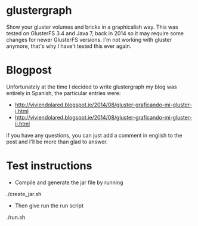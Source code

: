 # glustergraph

Show your gluster volumes and bricks in a graphicalish way. This was tested on GlusterFS 3.4 and Java 7, back in 2014 so it may require some changes for newer GlusterFS versions. I'm not working with gluster anymore, that's why I have't tested this ever again.

# Blogpost

Unfortunately at the time I decided to write glustergraph my blog was entirely in Spanish, the particular entries were:

- http://viviendolared.blogspot.ie/2014/08/gluster-graficando-mi-gluster-i.html
- http://viviendolared.blogspot.ie/2014/08/gluster-graficando-mi-gluster-ii.html

if you have any questions, you can just add a comment in english to the post and I'll be more than glad to answer.

# Test instructions

- Compile and generate the jar file by running

./create_jar.sh

- Then give run the run script

./run.sh


